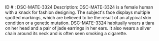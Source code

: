 ID # : DSC-MATE-3324
Description: DSC-MATE-3324 is a female human with a knack for fashion designing. The subject's face displays multiple spotted markings, which are believed to be the result of an atypical skin condition or a genetic mutation. DSC-MATE-3324 habitually wears a tiara on her head and a pair of jade earrings in her ears. It also wears a silver chain around its neck and is often seen smoking a cigarette.